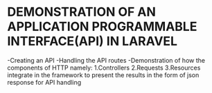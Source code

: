 # DEMONSTRATION OF AN APPLICATION PROGRAMMABLE INTERFACE(API) IN LARAVEL
  -Creating an API
  -Handling the API routes 
  -Demonstration of how the components of HTTP namely:
    1.Controllers
    2.Requests
    3.Resources 
   integrate in the framework to present the results in the form of json response for API handling 
   
  
